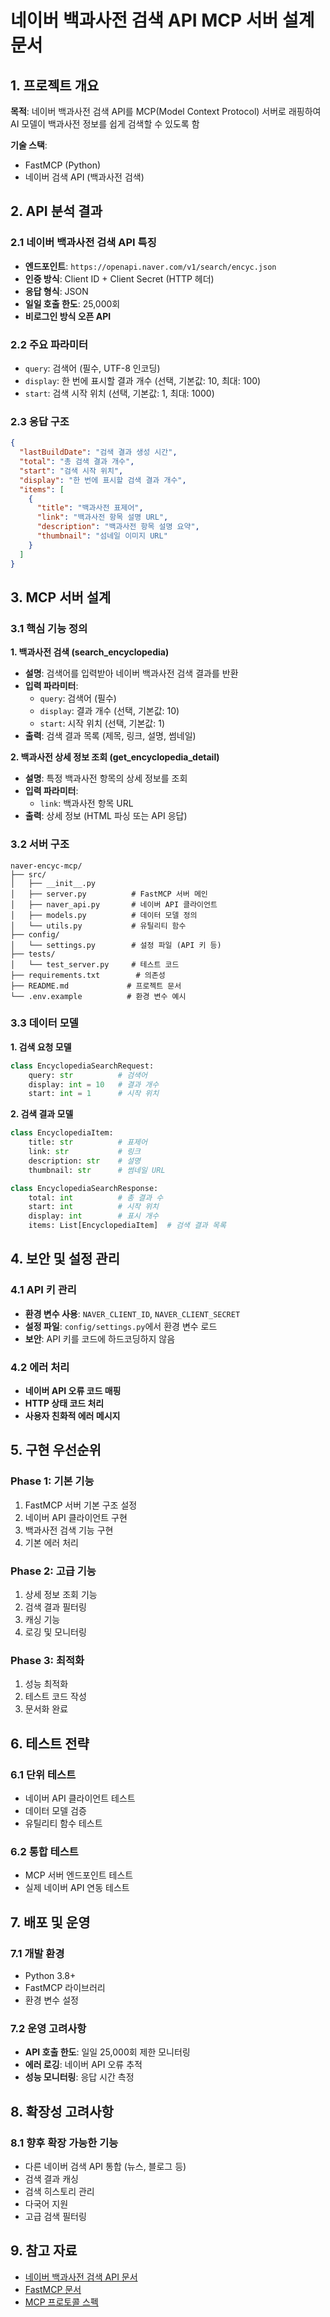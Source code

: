 # 네이버 백과사전 검색 API MCP 서버 설계 문서

## 1. 프로젝트 개요

**목적**: 네이버 백과사전 검색 API를 MCP(Model Context Protocol) 서버로 래핑하여 AI 모델이 백과사전 정보를 쉽게 검색할 수 있도록 함

**기술 스택**: 
- FastMCP (Python)
- 네이버 검색 API (백과사전 검색)

## 2. API 분석 결과

### 2.1 네이버 백과사전 검색 API 특징
- **엔드포인트**: `https://openapi.naver.com/v1/search/encyc.json`
- **인증 방식**: Client ID + Client Secret (HTTP 헤더)
- **응답 형식**: JSON
- **일일 호출 한도**: 25,000회
- **비로그인 방식 오픈 API**

### 2.2 주요 파라미터
- `query`: 검색어 (필수, UTF-8 인코딩)
- `display`: 한 번에 표시할 결과 개수 (선택, 기본값: 10, 최대: 100)
- `start`: 검색 시작 위치 (선택, 기본값: 1, 최대: 1000)

### 2.3 응답 구조
```json
{
  "lastBuildDate": "검색 결과 생성 시간",
  "total": "총 검색 결과 개수",
  "start": "검색 시작 위치",
  "display": "한 번에 표시할 검색 결과 개수",
  "items": [
    {
      "title": "백과사전 표제어",
      "link": "백과사전 항목 설명 URL",
      "description": "백과사전 항목 설명 요약",
      "thumbnail": "섬네일 이미지 URL"
    }
  ]
}
```

## 3. MCP 서버 설계

### 3.1 핵심 기능 정의

**1. 백과사전 검색 (search_encyclopedia)**
- **설명**: 검색어를 입력받아 네이버 백과사전 검색 결과를 반환
- **입력 파라미터**:
  - `query`: 검색어 (필수)
  - `display`: 결과 개수 (선택, 기본값: 10)
  - `start`: 시작 위치 (선택, 기본값: 1)
- **출력**: 검색 결과 목록 (제목, 링크, 설명, 썸네일)

**2. 백과사전 상세 정보 조회 (get_encyclopedia_detail)**
- **설명**: 특정 백과사전 항목의 상세 정보를 조회
- **입력 파라미터**:
  - `link`: 백과사전 항목 URL
- **출력**: 상세 정보 (HTML 파싱 또는 API 응답)

### 3.2 서버 구조

```
naver-encyc-mcp/
├── src/
│   ├── __init__.py
│   ├── server.py          # FastMCP 서버 메인
│   ├── naver_api.py       # 네이버 API 클라이언트
│   ├── models.py          # 데이터 모델 정의
│   └── utils.py           # 유틸리티 함수
├── config/
│   └── settings.py        # 설정 파일 (API 키 등)
├── tests/
│   └── test_server.py     # 테스트 코드
├── requirements.txt        # 의존성
├── README.md             # 프로젝트 문서
└── .env.example          # 환경 변수 예시
```

### 3.3 데이터 모델

**1. 검색 요청 모델**
```python
class EncyclopediaSearchRequest:
    query: str          # 검색어
    display: int = 10   # 결과 개수
    start: int = 1      # 시작 위치
```

**2. 검색 결과 모델**
```python
class EncyclopediaItem:
    title: str          # 표제어
    link: str           # 링크
    description: str    # 설명
    thumbnail: str      # 썸네일 URL

class EncyclopediaSearchResponse:
    total: int          # 총 결과 수
    start: int          # 시작 위치
    display: int        # 표시 개수
    items: List[EncyclopediaItem]  # 검색 결과 목록
```

## 4. 보안 및 설정 관리

### 4.1 API 키 관리
- **환경 변수 사용**: `NAVER_CLIENT_ID`, `NAVER_CLIENT_SECRET`
- **설정 파일**: `config/settings.py`에서 환경 변수 로드
- **보안**: API 키를 코드에 하드코딩하지 않음

### 4.2 에러 처리
- **네이버 API 오류 코드 매핑**
- **HTTP 상태 코드 처리**
- **사용자 친화적 에러 메시지**

## 5. 구현 우선순위

### Phase 1: 기본 기능
1. FastMCP 서버 기본 구조 설정
2. 네이버 API 클라이언트 구현
3. 백과사전 검색 기능 구현
4. 기본 에러 처리

### Phase 2: 고급 기능
1. 상세 정보 조회 기능
2. 검색 결과 필터링
3. 캐싱 기능
4. 로깅 및 모니터링

### Phase 3: 최적화
1. 성능 최적화
2. 테스트 코드 작성
3. 문서화 완료

## 6. 테스트 전략

### 6.1 단위 테스트
- 네이버 API 클라이언트 테스트
- 데이터 모델 검증
- 유틸리티 함수 테스트

### 6.2 통합 테스트
- MCP 서버 엔드포인트 테스트
- 실제 네이버 API 연동 테스트

## 7. 배포 및 운영

### 7.1 개발 환경
- Python 3.8+
- FastMCP 라이브러리
- 환경 변수 설정

### 7.2 운영 고려사항
- **API 호출 한도**: 일일 25,000회 제한 모니터링
- **에러 로깅**: 네이버 API 오류 추적
- **성능 모니터링**: 응답 시간 측정

## 8. 확장성 고려사항

### 8.1 향후 확장 가능한 기능
- 다른 네이버 검색 API 통합 (뉴스, 블로그 등)
- 검색 결과 캐싱
- 검색 히스토리 관리
- 다국어 지원
- 고급 검색 필터링

## 9. 참고 자료

- [네이버 백과사전 검색 API 문서](https://developers.naver.com/docs/serviceapi/search/encyclopedia/encyclopedia.md)
- [FastMCP 문서](https://github.com/fastmcp/fastmcp)
- [MCP 프로토콜 스펙](https://modelcontextprotocol.io/) 